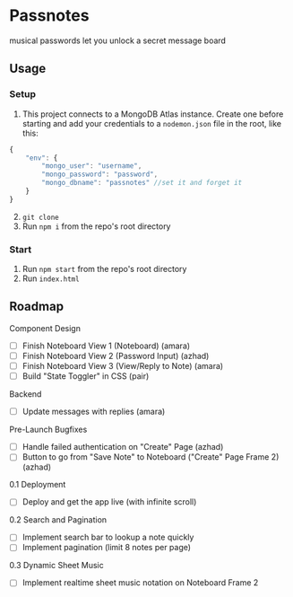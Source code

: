 # Passnotes

musical passwords let you unlock a secret message board

## Usage

### Setup

1. This project connects to a MongoDB Atlas instance. Create one before starting and add your credentials to a `nodemon.json` file in the root, like this:

```javascript
{
    "env": {
        "mongo_user": "username",
        "mongo_password": "password",
        "mongo_dbname": "passnotes" //set it and forget it
    }
}
```

2. `git clone`
3. Run `npm i` from the repo's root directory

### Start

1. Run `npm start` from the repo's root directory
2. Run `index.html`

## Roadmap

Component Design
- [ ] Finish Noteboard View 1 (Noteboard) (amara)
- [ ] Finish Noteboard View 2 (Password Input) (azhad)
- [ ] Finish Noteboard View 3 (View/Reply to Note) (amara)
- [ ] Build "State Toggler" in CSS (pair)

Backend
- [ ] Update messages with replies (amara)

Pre-Launch Bugfixes
- [ ] Handle failed authentication on "Create" Page (azhad)
- [ ] Button to go from "Save Note" to Noteboard ("Create" Page Frame 2) (azhad)

0.1 Deployment
- [ ] Deploy and get the app live (with infinite scroll)

0.2 Search and Pagination
- [ ] Implement search bar to lookup a note quickly
- [ ] Implement pagination (limit 8 notes per page)

0.3 Dynamic Sheet Music
- [ ] Implement realtime sheet music notation on Noteboard Frame 2